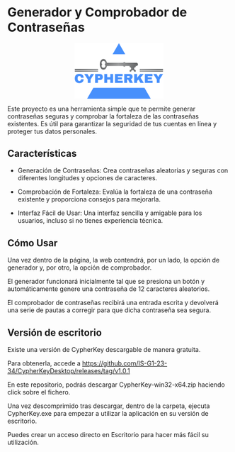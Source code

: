 # Generador y Comprobador de Contraseñas
<p align="center">
  <img src="https://github.com/IS-G1-23-34/CypherKey/blob/main/src/main/resources/static/img/logo.png" width="200" align="middle" />
</p>
 Este proyecto es una herramienta simple que te permite generar contraseñas seguras y comprobar la fortaleza de las contraseñas existentes. Es útil para garantizar la seguridad de tus cuentas en línea y proteger tus datos personales.

## Características

- Generación de Contraseñas: Crea contraseñas aleatorias y seguras con diferentes longitudes y opciones de caracteres.

- Comprobación de Fortaleza: Evalúa la fortaleza de una contraseña existente y proporciona consejos para mejorarla.

- Interfaz Fácil de Usar: Una interfaz sencilla y amigable para los usuarios, incluso si no tienes experiencia técnica.

## Cómo Usar

 Una vez dentro de la página, la web contendrá, por un lado, la opción de generador y, por otro, la opción de comprobador.

 El generador funcionará inicialmente tal que se presiona un botón y automáticamente genere una contraseña de 12 caracteres aleatorios.
 
 El comprobador de contraseñas recibirá una entrada escrita y devolverá una serie de pautas a corregir para que dicha contraseña sea segura.

## Versión de escritorio

Existe una versión de CypherKey descargable de manera gratuita.

Para obtenerla, accede a https://github.com/IS-G1-23-34/CypherKeyDesktop/releases/tag/v1.0.1

En este repositorio, podrás descargar CypherKey-win32-x64.zip haciendo click sobre el fichero.

Una vez descomprimido tras descargar, dentro de la carpeta, ejecuta CypherKey.exe para empezar a utilizar la aplicación en su versión de escritorio.

Puedes crear un acceso directo en Escritorio para hacer más fácil su utilización.
